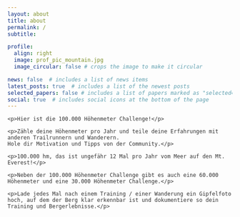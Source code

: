 ```yaml
---
layout: about
title: about
permalink: /
subtitle: 

profile:
  align: right
  image: prof_pic_mountain.jpg
  image_circular: false # crops the image to make it circular

news: false  # includes a list of news items
latest_posts: true  # includes a list of the newest posts
selected_papers: false # includes a list of papers marked as "selected={true}"
social: true  # includes social icons at the bottom of the page
---
```


<html>
<head>
  <!--link rel="stylesheet" type="text/css" href="styles.css"-->
  <style>
    body {
      font-family: Arial, sans-serif;
      /*background-color: #f2f2f2;*/
      color: #333;
    }

    .container {
      max-width: 800px;
      margin: 0 auto;
      padding: 20px;
    }

    p {
      font-size: 18px;
      line-height: 1.5;
      margin-bottom: 15px;
    }
  </style>
</head>
<body>
  <div class="container">

    <p>Hier ist die 100.000 Höhenmeter Challenge!</p>

    <p>Zähle deine Höhenmeter pro Jahr und teile deine Erfahrungen mit anderen Trailrunnern und Wanderern. 
    Hole dir Motivation und Tipps von der Community.</p>

    <p>100.000 hm, das ist ungefähr 12 Mal pro Jahr vom Meer auf den Mt. Everest!</p>

    <p>Neben der 100.000 Höhenmeter Challenge gibt es auch eine 60.000 Höhenmeter und eine 30.000 Höhenmeter Challenge.</p>

    <p>Lade jedes Mal nach einem Training / einer Wanderung ein Gipfelfoto hoch, auf dem der Berg klar erkennbar ist und dokumentiere so dein Training und Bergerlebnisse.</p>
  </div>
</body>
</html>

